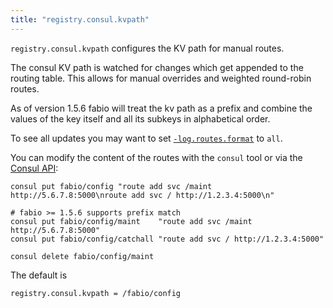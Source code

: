 ```yaml
---
title: "registry.consul.kvpath"
---
```


`registry.consul.kvpath` configures the KV path for manual routes.

The consul KV path is watched for changes which get appended to
the routing table. This allows for manual overrides and weighted
round-robin routes.

As of version 1.5.6 fabio will treat the kv path as a prefix and
combine the values of the key itself and all its subkeys in 
alphabetical order.

To see all updates you may want to set [`-log.routes.format`](/ref/log.routes.format/)
to `all`.

You can modify the content of the routes with the `consul` tool or via
the [Consul API](https://www.consul.io/api/index.html):

```
consul put fabio/config "route add svc /maint http://5.6.7.8:5000\nroute add svc / http://1.2.3.4:5000\n"

# fabio >= 1.5.6 supports prefix match
consul put fabio/config/maint    "route add svc /maint http://5.6.7.8:5000"
consul put fabio/config/catchall "route add svc / http://1.2.3.4:5000"

consul delete fabio/config/maint
```

The default is

	registry.consul.kvpath = /fabio/config
